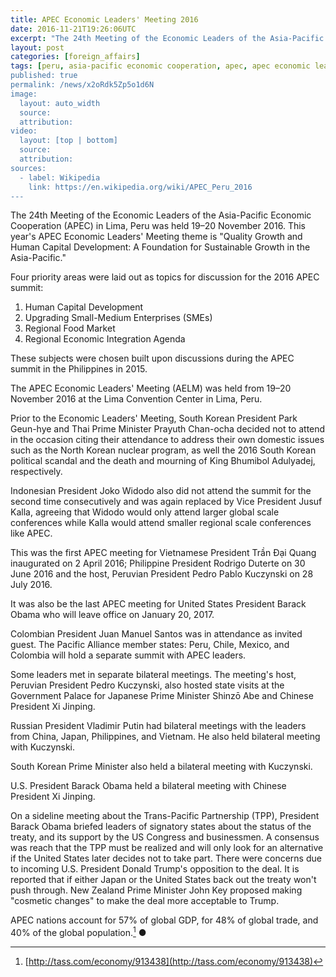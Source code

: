 ```yaml
---
title: APEC Economic Leaders' Meeting 2016
date: 2016-11-21T19:26:06UTC
excerpt: "The 24th Meeting of the Economic Leaders of the Asia-Pacific Economic Cooperation (APEC) in Lima, Peru was held 19–20 November 2016 with this year's theme, Quality Growth and Human Capital Development: A Foundation for Sustainable Growth in the Asia-Pacific."
layout: post
categories: [foreign_affairs]
tags: [peru, asia-pacific economic cooperation, apec, apec economic leaders' meeting, aelm, apec-business advisory council, abac, pacific alliance, international monetary fund, imf, ceo summit, pedro pablo kuczynski, barack obama, vladimir putin, facebook, mark zuckerberg, christine lagarde, chile, mexico, colombia, vietnam, china, russia, japan, new zealand, united states]
published: true
permalink: /news/x2oRdk5Zp5o1d6N
image:
  layout: auto_width
  source: 
  attribution: 
video:
  layout: [top | bottom]
  source: 
  attribution: 
sources:
  - label: Wikipedia
    link: https://en.wikipedia.org/wiki/APEC_Peru_2016
---
```


The 24th Meeting of the Economic Leaders of the Asia-Pacific Economic Cooperation (APEC) in Lima, Peru was held 19–20 November 2016.
This year's APEC Economic Leaders' Meeting theme is "Quality Growth and Human Capital Development: A Foundation for Sustainable Growth in the Asia-Pacific."

Four priority areas were laid out as topics for discussion for the 2016 APEC summit:

1. Human Capital Development
2. Upgrading Small-Medium Enterprises (SMEs)
3. Regional Food Market
4. Regional Economic Integration Agenda

These subjects were chosen built upon discussions during the APEC summit in the Philippines in 2015.

The APEC Economic Leaders' Meeting (AELM) was held from 19–20 November 2016 at the Lima Convention Center in Lima, Peru.

Prior to the Economic Leaders' Meeting, South Korean President Park Geun-hye and Thai Prime Minister Prayuth Chan-ocha decided not to attend in the occasion citing their attendance to address their own domestic issues such as the North Korean nuclear program, as well the 2016 South Korean political scandal and the death and mourning of King Bhumibol Adulyadej, respectively.

Indonesian President Joko Widodo also did not attend the summit for the second time consecutively and was again replaced by Vice President Jusuf Kalla, agreeing that Widodo would only attend larger global scale conferences while Kalla would attend smaller regional scale conferences like APEC.

This was the first APEC meeting for Vietnamese President Trần Đại Quang inaugurated on 2 April 2016; Philippine President Rodrigo Duterte on 30 June 2016 and the host, Peruvian President Pedro Pablo Kuczynski on 28 July 2016.

It was also be the last APEC meeting for United States President Barack Obama who will leave office on January 20, 2017.

Colombian President Juan Manuel Santos was in attendance as invited guest.
The Pacific Alliance member states: Peru, Chile, Mexico, and Colombia will hold a separate summit with APEC leaders.

Some leaders met in separate bilateral meetings.
The meeting's host, Peruvian President Pedro Kuczynski, also hosted state visits at the Government Palace for Japanese Prime Minister Shinzō Abe and Chinese President Xi Jinping.

Russian President Vladimir Putin had bilateral meetings with the leaders from China, Japan, Philippines, and Vietnam.
He also held bilateral meeting with Kuczynski.

South Korean Prime Minister also held a bilateral meeting with Kuczynski.

U.S. President Barack Obama held a bilateral meeting with Chinese President Xi Jinping.

On a sideline meeting about the Trans-Pacific Partnership (TPP), President Barack Obama briefed leaders of signatory states about the status of the treaty, and its support by the US Congress and businessmen.
A consensus was reach that the TPP must be realized and will only look for an alternative if the United States later decides not to take part.
There were concerns due to incoming U.S. President Donald Trump's opposition to the deal.
It is reported that if either Japan or the United States back out the treaty won't push through.
New Zealand Prime Minister John Key proposed making "cosmetic changes" to make the deal more acceptable to Trump.

APEC nations account for 57% of global GDP, for 48% of global trade, and 40% of the global population.[^1]
&#x25cf;

[^1]: [http://tass.com/economy/913438](http://tass.com/economy/913438)